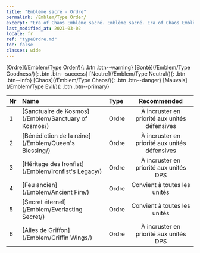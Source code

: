 ```yaml
---
title: "Emblème sacré - Ordre"
permalink: /Emblem/Type Order/
excerpt: "Era of Chaos Emblème sacré. Emblème sacré. Era of Chaos Emblème sacré Ordre. Era of Chaos Ordre"
last_modified_at: 2021-03-02
locale: fr
ref: "typeOrdre.md"
toc: false
classes: wide
---
```


  [Ordre](/Emblem/Type Order/){: .btn .btn--warning}   [Bonté](/Emblem/Type Goodness/){: .btn .btn--success}   [Neutre](/Emblem/Type Neutral/){: .btn .btn--info}   [Chaos](/Emblem/Type Chaos/){: .btn .btn--danger}   [Mauvais](/Emblem/Type Evil/){: .btn .btn--primary} 

  |  Nr  |             Name            |    Type    |   Recommended   |
  |:-----|:----------------------------|:-----------|:---------------:|
  | 1 | [Sanctuaire de Kosmos](/Emblem/Sanctuary of Kosmos/) | Ordre | À incruster en priorité aux unités défensives | 
  | 2 | [Bénédiction de la reine](/Emblem/Queen's Blessing/) | Ordre | À incruster en priorité aux unités défensives | 
  | 3 | [Héritage des Ironfist](/Emblem/Ironfist's Legacy/) | Ordre | À incruster en priorité aux unités DPS | 
  | 4 | [Feu ancien](/Emblem/Ancient Fire/) | Ordre | Convient à toutes les unités | 
  | 5 | [Secret éternel](/Emblem/Everlasting Secret/) | Ordre | Convient à toutes les unités | 
  | 6 | [Ailes de Griffon](/Emblem/Griffin Wings/) | Ordre | À incruster en priorité aux unités DPS | 

